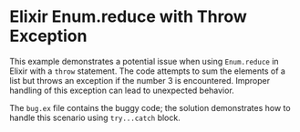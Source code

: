 # Elixir Enum.reduce with Throw Exception

This example demonstrates a potential issue when using `Enum.reduce` in Elixir with a `throw` statement. The code attempts to sum the elements of a list but throws an exception if the number 3 is encountered.  Improper handling of this exception can lead to unexpected behavior.

The `bug.ex` file contains the buggy code; the solution demonstrates how to handle this scenario using `try...catch` block.